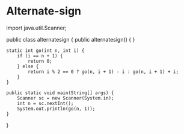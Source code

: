 # Alternate-sign
import java.util.Scanner;

public class alternatesign {
    public alternatesign() {
    }

    static int go(int n, int i) {
        if (i == n + 1) {
            return 0;
        } else {
            return i % 2 == 0 ? go(n, i + 1) - i : go(n, i + 1) + i;
        }
    }

    public static void main(String[] args) {
        Scanner sc = new Scanner(System.in);
        int n = sc.nextInt();
        System.out.println(go(n, 1));
    }
}
